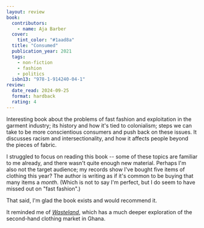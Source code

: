 ```yaml
---
layout: review
book:
  contributors:
    - name: Aja Barber
  cover:
    tint_color: "#1aad8a"
  title: "Consumed"
  publication_year: 2021
  tags:
    - non-fiction
    - fashion
    - politics
  isbn13: "978-1-914240-04-1"
review:
  date_read: 2024-09-25
  format: hardback
  rating: 4
---
```

Interesting book about the problems of fast fashion and exploitation in the garment industry; its history and how it's tied to colonialism; steps we can take to be more conscientious consumers and push back on these issues.
It discusses racism and intersectionality, and how it affects people beyond the pieces of fabric.

I struggled to focus on reading this book -- some of these topics are familiar to me already, and there wasn't quite enough new material.
Perhaps I'm also not the target audience; my records show I've bought five items of clothing this year?
The author is writing as if it's common to be buying that many items a *month*.
(Which is not to say I'm perfect, but I do seem to have missed out on "fast fashion".)

That said, I'm glad the book exists and would recommend it.

It reminded me of [*Wasteland*](/2024/wasteland/), which has a much deeper exploration of the second-hand clothing market in Ghana.
